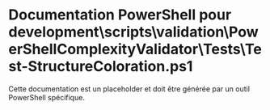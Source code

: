 # Documentation PowerShell pour development\scripts\validation\PowerShellComplexityValidator\Tests\Test-StructureColoration.ps1

Cette documentation est un placeholder et doit être générée par un outil PowerShell spécifique.
